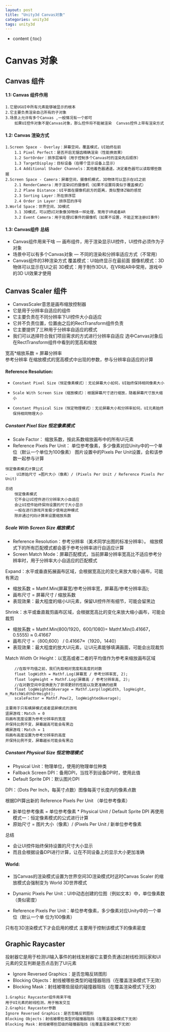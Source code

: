 ```yaml
---
layout: post
title: "Unity3d Canvas对象"
categories: unity3d
tags: unity3d
---
```


* content
{:toc}

# Canvas 对象

## Canvas 组件     

#### 1.1: Canvas 组件作用
    1.它是UGUI中所有元素能够被显示的根本
    2.它主要负责渲染自己所有的子对象
    3.场景上允许有多个Canvas ,一般情况有一个即可  
        如果UI控件对象不是Canvas对象，那么控件将不能被渲染  Canvas控件上带有渲染方式

#### 1.2: Canvas 渲染方式
    1.Screen Space - Overlay：屏幕空间，覆盖模式，UI始终在前
        1.1 Pixel Perfect：是否开启无锯齿精确渲染（性能换效果）
        1.2 SortOrder：排序层编号（用于控制多个Canvas时的渲染先后顺序）
        1.3 TargetDisplay：目标设备（在哪个显示设备上显示）
        1.4 Additional Shader Channels：其他着色器通道，决定着色器可以读取哪些数据
    2.Screen Space - Camera：屏幕空间，摄像机模式，3D物体可以显示在UI之前
        2.1 RenderCamera：用于渲染UI的摄像机（如果不设置将类似于覆盖模式）
        2.2 Plane Distance：UI平面在摄像机前方的距离，类似整体Z轴的感觉
        2.3 Sorting Layer：所在排序层
        2.4 Order in Layer：排序层的序号
    3.World Space：世界空间，3D模式
        3.1 3D模式，可以把UI对象像3D物体一样处理，常用于VR或者AR
        3.2 Event Camera：用于处理UI事件的摄像机（如果不设置，不能正常注册UI事件）

#### 1.3: Canvas组件 总结
-    Canvas组件用来干啥 — 画布组件，用于渲染显示UI控件，UI控件必须作为子对象
-    场景中可以有多个Canvas对象 — 不同的渲染和分辨率适应方式（不常用）
-    Canvas组件的3种渲染方式
        覆盖模式：UI始终显示在最前面
        摄像机模式：3D物体可以显示在UI之前
        3D模式：用于制作3DUI，在VR和AR中常用，游戏中的3D UI效果才使用

##  Canvas Scaler 组件
-    CanvasScaler意思是画布缩放控制器
-    它是用于分辨率自适应的组件
-    它主要负责在不同分辨率下UI控件大小自适应
-    它并不负责位置，位置由之后的RectTransform组件负责
-    它主要提供了三种用于分辨率自适应的模式
-    我们可以选择符合我们项目需求的方式进行分辨率自适应 选中Canvas对象后在RectTransform组件中看到的宽高和缩放

宽高*缩放系数 = 屏幕分辨率   
参考分辨率 在缩放模式的宽高模式中出现的参数，参与分辨率自适应的计算
####  Reference Resolution:
-     Constant Pixel Size（恒定像素模式）：无论屏幕大小如何，UI始终保持相同像素大小
-     Scale With Screen Size（缩放模式）：根据屏幕尺寸进行缩放，随着屏幕尺寸放大缩小
-     Constant Physical Size（恒定物理模式）：无论屏幕大小和分辨率如何，UI元素始终保持相同物理大小

    
##### Constant Pixel Size 恒定像素模式
-    Scale Factor：
        缩放系数，按此系数缩放画布中的所有UI元素
-    Reference Pixels Per Unit：
        单位参考像素，多少像素对应Unity中的一个单位（默认一个单位为100像素）
        图片设置中的Pixels Per Unit设置，会和该参数一起参与计算

    恒定像素模式计算公式
    -    UI原始尺寸 =图片大小（像素）/ (Pixels Per Unit / Reference Pixels Per Unit)        

    总结
        恒定像素模式
        它不会让UI控件进行分辨率大小自适应
        会让UI控件始终保持设置的尺寸大小显示
        一般在进行游戏开发极少使用这种模式
        除非通过代码计算来设置缩放系数

##### Scale With Screen Size 缩放模式
-   Reference Resolution：参考分辨率（美术同学出图的标准分辨率）。
缩放模式下的所有匹配模式都会基于参考分辨率进行自适应计算
-   Screen Match Mode：屏幕匹配模式，当前屏幕分辨率宽高比不适应参考分辨率时，用于分辨率大小自适应的匹配模式

Expand：水平或垂直拓展画布区域，会根据宽高比的变化来放大缩小画布，可能有黑边
*   缩放系数 = Mathf.Min(屏幕宽/参考分辨率宽，屏幕高/参考分辨率高);
*   画布尺寸 = 屏幕尺寸 / 缩放系数
*   表现效果：最大程度的缩小UI元素，保留UI控件所有细节，可能会留黑边

Shrink：水平或垂直裁剪画布区域，会根据宽高比的变化来放大缩小画布，可能会裁剪
*   缩放系数 = Mathf.Min(800/1920，600/1080)= Mathf.Min(0.41667，0.5555) ≈ 0.41667
*   画布尺寸 =（800,600） / 0.41667≈（1920，1440）
*   表现效果：最大程度的放大UI元素，让UI元素能够填满画面，可能会出现裁剪
  
Match Width Or Height：以宽高或者二者的平均值作为参考来缩放画布区域  
```    
    //在取平均值之前，我们先取相对宽度和高度的对数
    float logWidth = Mathf.Log(屏幕宽 / 参考分辨率宽, 2);
    float logHeight = Mathf.Log(屏幕高 / 参考分辨率高, 2);
    //在对数空间中变换是为了获得更好的性能以及更准确的结果
    float logWeightedAverage = Mathf.Lerp(logWidth, logHeight, m_MatchWidthOrHeight);
    scaleFactor = Mathf.Pow(2, logWeightedAverage); 
```    
```
主要用于只有横屏模式或者竖屏模式的游戏
竖屏游戏：Match = 0
将画布宽度设置为参考分辨率的宽度
并保持比例不变，屏幕越高可能会有黑边
横屏游戏：Match = 1
将画布高度设置为参考分辨率的高度
并保持比例不变，屏幕越长可能会有黑边
```

##### Constant Physical Size 恒定物理模式
-   Physical Unit：物理单位，使用的物理单位种类
-   Fallback Screen DPI：备用DPI，当找不到设备DPI时，使用此值
-   Default Sprite DPI：默认图片DPI

DPI：（Dots Per Inch，每英寸点数）图像每英寸长度内的像素点数

根据DPI算出新的
Reference Pixels Per Unit （单位参考像素）
-   新单位参考像素 =  单位参考像素 * Physical Unit / Default Sprite DPI
再使用模式一：恒定像素模式的公式进行计算
-   原始尺寸 = 图片大小（像素）/ (Pixels Per Unit / 新单位参考像素
  
总结
-   会让UI控件始终保持设置的尺寸大小显示
-   而且会根据设备DPI进行计算，让在不同设备上的显示大小更加准确


####  World:
- 当Canvas的渲染模式设置为世界空间3D渲染模式时这时Canvas Scaler 的缩放模式会强制变为
World 3D世界模式

- Dynamic Pixels Per Unit：UI中动态创建的位图（例如文本）中，单位像素数（类似密度）
- Reference Pixels Per Unit：单位参考像素，多少像素对应Unity中的一个单位（默认一个单
位为100像素）

只有在3D渲染模式下才会启用的模式 主要用于控制该模式下的像素密度


## Graphic Raycaster
投射器它是用于检测UI输入事件的射线发射器它主要负责通过射线检测玩家和UI元素的交互判断是否点击到了UI元素

-   Ignore Reversed Graphics：是否忽略反转图形
-   Blocking Objects：射线被哪些类型的碰撞器阻挡（在覆盖渲染模式下无效）
-   Blocking Mask：射线被哪些层级的碰撞器阻挡（在覆盖渲染模式下无效）
```
1.Graphic Raycaster组件用来干啥
用于UI元素的射线检测，用于触发交互
2.Graphic Raycaster参数
Ignore Reversed Graphics：是否忽略反转图形
Blocking Objects：射线被哪些类型的碰撞器阻挡（在覆盖渲染模式下无效）
Blocking Mask：射线被哪些层级的碰撞器阻挡（在覆盖渲染模式下无效）
```